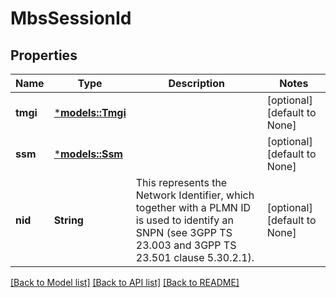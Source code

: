 # MbsSessionId

## Properties
Name | Type | Description | Notes
------------ | ------------- | ------------- | -------------
**tmgi** | [***models::Tmgi**](Tmgi.md) |  | [optional] [default to None]
**ssm** | [***models::Ssm**](Ssm.md) |  | [optional] [default to None]
**nid** | **String** | This represents the Network Identifier, which together with a PLMN ID is used to identify an SNPN (see 3GPP TS 23.003 and 3GPP TS 23.501 clause 5.30.2.1).   | [optional] [default to None]

[[Back to Model list]](../README.md#documentation-for-models) [[Back to API list]](../README.md#documentation-for-api-endpoints) [[Back to README]](../README.md)


